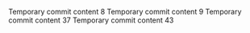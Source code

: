 Temporary commit content 8
Temporary commit content 9
Temporary commit content 37
Temporary commit content 43
